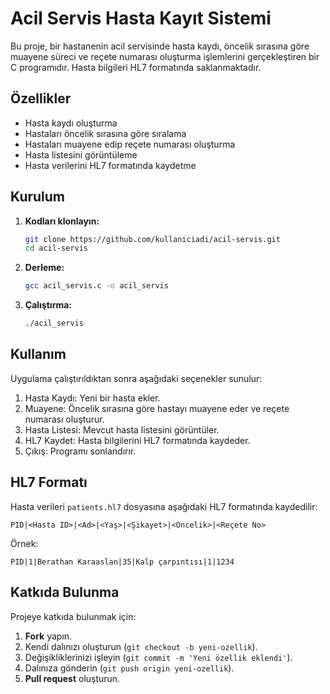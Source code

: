  # Acil Servis Hasta Kayıt Sistemi

Bu proje, bir hastanenin acil servisinde hasta kaydı, öncelik sırasına göre muayene süreci ve reçete numarası oluşturma işlemlerini gerçekleştiren bir C programıdır. Hasta bilgileri HL7 formatında saklanmaktadır.

## Özellikler
- Hasta kaydı oluşturma
- Hastaları öncelik sırasına göre sıralama
- Hastaları muayene edip reçete numarası oluşturma
- Hasta listesini görüntüleme
- Hasta verilerini HL7 formatında kaydetme

## Kurulum

1. **Kodları klonlayın:**
   ```sh
   git clone https://github.com/kullaniciadi/acil-servis.git
   cd acil-servis
   ```

2. **Derleme:**
   ```sh
   gcc acil_servis.c -o acil_servis
   ```

3. **Çalıştırma:**
   ```sh
   ./acil_servis
   ```

## Kullanım

Uygulama çalıştırıldıktan sonra aşağıdaki seçenekler sunulur:

1. Hasta Kaydı: Yeni bir hasta ekler.
2. Muayene: Öncelik sırasına göre hastayı muayene eder ve reçete numarası oluşturur.
3. Hasta Listesi: Mevcut hasta listesini görüntüler.
4. HL7 Kaydet: Hasta bilgilerini HL7 formatında kaydeder.
5. Çıkış: Programı sonlandırır.

## HL7 Formatı
Hasta verileri `patients.hl7` dosyasına aşağıdaki HL7 formatında kaydedilir:
```
PID|<Hasta ID>|<Ad>|<Yaş>|<Şikayet>|<Öncelik>|<Reçete No>
```
Örnek:
```
PID|1|Berathan Karaaslan|35|Kalp çarpıntısı|1|1234
```

## Katkıda Bulunma
Projeye katkıda bulunmak için:
1. **Fork** yapın.
2. Kendi dalınızı oluşturun (`git checkout -b yeni-ozellik`).
3. Değişikliklerinizi işleyin (`git commit -m 'Yeni özellik eklendi'`).
4. Dalınıza gönderin (`git push origin yeni-ozellik`).
5. **Pull request** oluşturun.



 
